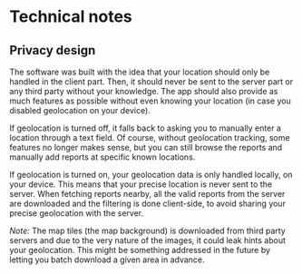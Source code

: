 Technical notes
===============

## Privacy design

The software was built with the idea that your location should only be handled
in the client part. Then, it should never be sent to the server part or any
third party without your knowledge. The app should also provide as much
features as possible without even knowing your location (in case you disabled
geolocation on your device).

If geolocation is turned off, it falls back to asking you to manually enter a
location through a text field. Of course, without geolocation tracking, some
features no longer makes sense, but you can still browse the reports and
manually add reports at specific known locations.

If geolocation is turned on, your geolocation data is only handled locally, on
your device. This means that your precise location is never sent to the
server. When fetching reports nearby, all the valid reports from the
server are downloaded and the filtering is done client-side, to avoid sharing
your precise geolocation with the server.

*Note:* The map tiles (the map background) is downloaded from third
party servers and due to the very nature of the images, it could leak hints
about your geolocation. This might be something addressed in the future by
letting you batch download a given area in advance.
